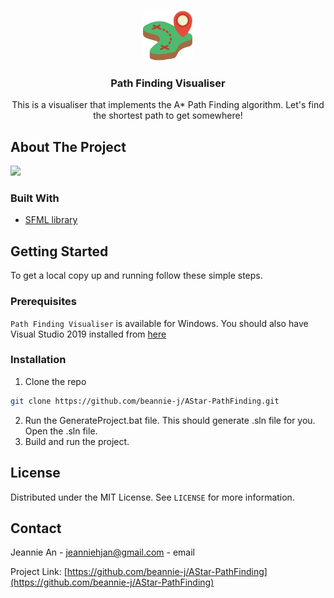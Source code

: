 <!--
*** Thanks for checking out this README Template. If you have a suggestion that would
*** make this better, please fork the repo and create a pull request or simply open
*** an issue with the tag "enhancement".
*** Thanks again! Now go create something AMAZING! :D
***
***
***
*** To avoid retyping too much info. Do a search and replace for the following:
*** github_username, repo_name, twitter_handle, email
-->





<!-- PROJECT SHIELDS -->
<!--
*** I'm using markdown "reference style" links for readability.
*** Reference links are enclosed in brackets [ ] instead of parentheses ( ).
*** See the bottom of this document for the declaration of the reference variables
*** for contributors-url, forks-url, etc. This is an optional, concise syntax you may use.
*** https://www.markdownguide.org/basic-syntax/#reference-style-links

[![Contributors][contributors-shield]][contributors-url]
[![Forks][forks-shield]][forks-url]
[![Stargazers][stars-shield]][stars-url]
[![Issues][https://img.shields.io/github/issues/IgorAntun/node-chat.svg]][https://github.com/beannie-j/AStar-PathFinding/issues]
[![MIT License][license-shield]][license-url]
[![LinkedIn][linkedin-shield]][linkedin-url]
-->


<!-- PROJECT LOGO -->
<br />
<p align="center">
  <a href="https://github.com/beannie-j/AStar-PathFinding">
    <img src="Assets/planing.png" alt="Logo" width="80" height="80">
  </a>

  <h3 align="center">Path Finding Visualiser</h3>

  <p align="center">
    This is a visualiser that implements the A* Path Finding algorithm. Let's find the shortest path to get somewhere!
  </p>
</p>



<!-- TABLE OF CONTENTS 
## Table of Contents

* [About the Project](#about-the-project)
  * [Built With](#built-with)
* [Getting Started](#getting-started)
  * [Prerequisites](#prerequisites)
  * [Installation](#installation)
* [Usage](#usage)
* [License](#license)
* [Contact](#contact)

-->

<!-- ABOUT THE PROJECT -->
## About The Project

![](https://i.gyazo.com/ef6e5ed429343cf3999e1669322c61c5.gif)

<!-- 
<a href="https://gyazo.com/ef6e5ed429343cf3999e1669322c61c5"><img src="https://i.gyazo.com/ef6e5ed429343cf3999e1669322c61c5.gif" alt="Image from Gyazo" width="1800"/></a>

GETTING STARTED 
Here's a blank template to get started:
**To avoid retyping too much info. Do a search and replace with your text editor for the following:**
`github_username`, `repo_name`, `twitter_handle`, `email`
-->

### Built With

* [SFML library](https://www.sfml-dev.org/)


<!-- GETTING STARTED -->
## Getting Started

To get a local copy up and running follow these simple steps.

### Prerequisites

`Path Finding Visualiser` is available for Windows. You should also have Visual Studio 2019 installed from [here](https://visualstudio.microsoft.com/downloads/)


### Installation

1. Clone the repo
```sh
git clone https://github.com/beannie-j/AStar-PathFinding.git
```
2. Run the GenerateProject.bat file. This should generate .sln file for you. Open the .sln file.
3. Build and run the project.




<!-- USAGE EXAMPLES 
## Usage

Use this space to show useful examples of how a project can be used. Additional screenshots, code examples and demos work well in this space. You may also link to more resources.
-->



<!-- ROADMAP 
## Roadmap

See the [open issues](https://github.com/beannie-j/AStar-PathFinding/issues) for a list of proposed features (and known issues).

-->

<!-- CONTRIBUTING 
## Contributing

Contributions are what make the open source community such an amazing place to be learn, inspire, and create. Any contributions you make are **greatly appreciated**.

1. Fork the Project
2. Create your Feature Branch (`git checkout -b feature/AmazingFeature`)
3. Commit your Changes (`git commit -m 'Add some AmazingFeature'`)
4. Push to the Branch (`git push origin feature/AmazingFeature`)
5. Open a Pull Request
-->


<!-- LICENSE -->
## License

Distributed under the MIT License. See `LICENSE` for more information.



<!-- CONTACT -->
## Contact

Jeannie An - [jeanniehjan@gmail.com](mailto:jeanniehjan@gmail.com) - email

Project Link: [https://github.com/beannie-j/AStar-PathFinding](https://github.com/beannie-j/AStar-PathFinding)






